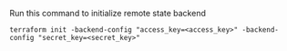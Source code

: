 Run this command to initialize remote state backend

```
terraform init -backend-config "access_key=<access_key>" -backend-config "secret_key=<secret_key>"
```
